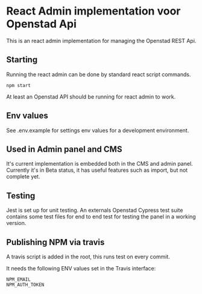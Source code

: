 # React Admin implementation voor Openstad Api  
This is an react admin implementation for managing the Openstad REST Api.

## Starting
Running the react admin can be done by standard react script commands.

```
npm start
```

At least an Openstad API should be running for react admin to work. 

## Env values

See .env.example for settings env values for a development environment.

## Used in Admin panel and CMS
It's current implementation is embedded both in the CMS and admin panel.
Currently it's in Beta status, it has useful features such as import, but not complete yet.

## Testing
Jest is set up for unit testing. An externals Openstad Cypress test suite contains some test files for end to end test for testing the panel in a working version.

## Publishing NPM via travis
A travis script is added in the root, this runs test on every commit.

It needs the following ENV values set in the Travis interface:


```
NPM_EMAIL
NPM_AUTH_TOKEN
```
